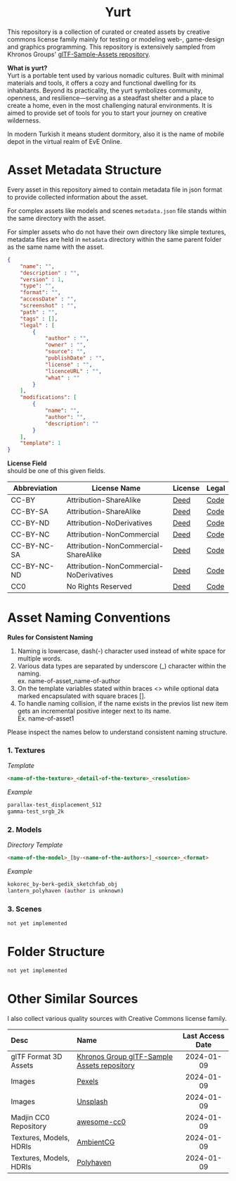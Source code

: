 <h1 align="center">
 Yurt
</h1>

This repository is a collection of curated or created assets by creative commons license family mainly for testing or modeling web-, game-design and graphics programming. This repository is extensively sampled from Khronos Groups' [glTF-Sample-Assets repository](https://github.com/KhronosGroup/glTF-Sample-Assets/tree/main).

__What is yurt?__  
Yurt is a portable tent used by various nomadic cultures. Built with minimal materials and tools, it offers a cozy and functional dwelling for its inhabitants. Beyond its practicality, the yurt symbolizes community, openness, and resilience—serving as a steadfast shelter and a place to create a home, even in the most challenging natural environments. It is aimed to provide set of tools for you to start your journey on creative wilderness.

In modern Turkish it means student dormitory, also it is the name of mobile depot in the virtual realm of EvE Online.


# Asset Metadata Structure
Every asset in this repository aimed to contain metadata file in json format to provide collected information about the asset.  

For complex assets like models and scenes `metadata.json` file stands within the same directory with the asset.

For simpler assets who do not have their own directory like simple textures, metadata files are held in `metadata` directory within the same parent folder as the same name with the asset.

```json
{
    "name": "",
    "description" : "",
    "version" : 1,  
    "type": "",
    "format": "",
    "accessDate" : "",
    "screenshot" : "",
    "path" : "",
    "tags" : [],
    "legal" : [
        {
            "author" : "",
            "owner" : "",
            "source": "",
            "publishDate" : "",
            "license" : "",
            "licenceURL" : "",
            "what" : ""
        }
    ],
    "modifications": [
        {
            "name": "",
            "author": "",
            "description": ""
        }
    ],
    "template": 1
}
```

__License Field__  
should be one of this given fields.

| Abbreviation | License Name | License | Legal 
|--|--|--|--|
| CC-BY | Attribution-ShareAlike | [Deed](https://creativecommons.org/licenses/by/4.0/) | [Code](https://creativecommons.org/licenses/by/4.0/legalcode)
| CC-BY-SA | Attribution-ShareAlike | [Deed](https://creativecommons.org/licenses/by-sa/4.0/) | [Code](https://creativecommons.org/licenses/by-sa/4.0/legalcode)
| CC-BY-ND | Attribution-NoDerivatives | [Deed](https://creativecommons.org/licenses/by-nd/4.0/) | [Code](https://creativecommons.org/licenses/by-nd/4.0/legalcode)
| CC-BY-NC | Attribution-NonCommercial | [Deed](https://creativecommons.org/licenses/by-nc/4.0/) | [Code](https://creativecommons.org/licenses/by-nc/4.0/legalcode)
| CC-BY-NC-SA | Attribution-NonCommercial-ShareAlike | [Deed](https://creativecommons.org/licenses/by-nc-sa/4.0/) | [Code](https://creativecommons.org/licenses/by-nc-sa/4.0/legalcode)
| CC-BY-NC-ND | Attribution-NonCommercial-NoDerivatives | [Deed](https://creativecommons.org/licenses/by-nc-nd/4.0/) | [Code](https://creativecommons.org/licenses/by-nc-nd/4.0/legalcode)
| CC0 | No Rights Reserved | [Deed](https://creativecommons.org/publicdomain/zero/1.0/) | [Code](https://creativecommons.org/publicdomain/zero/1.0/legalcode)



# Asset Naming Conventions

__Rules for Consistent Naming__  
1. Naming is lowercase, dash(-) character used instead of white space for multiple words.
2. Various data types are separated by underscore (_) character within the naming.   
    ex. name-of-asset_name-of-author
3. On the template variables stated within braces <> while optional data marked encapsulated with square braces [].
4. To handle naming collision, if the name exists in the previos list new item gets an incremental positive integer next to its name.   
    Ex. name-of-asset1

Please inspect the names below to understand consistent naming structure.

### 1. Textures  

_Template_
```html
<name-of-the-texture>_<detail-of-the-texture>_<resolution>
```

_Example_
```bash
parallax-test_displacement_512
gamma-test_srgb_2k
```

### 2. Models
_Directory Template_
```html
<name-of-the-model>_[by-<name-of-the-authors>]_<source>_<format>
```
_Example_
```bash
kokorec_by-berk-gedik_sketchfab_obj
lantern_polyhaven (author is unknown)
```

### 3. Scenes

```html
not yet implemented
```


# Folder Structure

```html
not yet implemented
```

# Other Similar Sources
I also collect various quality sources with Creative Commons license family.

| Desc | Name| Last Access Date|
| :-- | :-- | :--: |
| glTF Format 3D Assets | [Khronos Group glTF-Sample Assets repository](https://github.com/KhronosGroup/glTF-Sample-Assets/tree/main) | 2024-01-09
| Images | [Pexels](https://www.pexels.com/) | 2024-01-09
| Images | [Unsplash](https://unsplash.com/s/photos/cc0) | 2024-01-09
| Madjin CC0 Repository | [awesome-cc0](https://github.com/madjin/awesome-cc0) | 2024-01-09
| Textures, Models, HDRIs | [AmbientCG](https://ambientcg.com/) | 2024-01-09
| Textures, Models, HDRIs | [Polyhaven](https://polyhaven.com/) | 2024-01-09